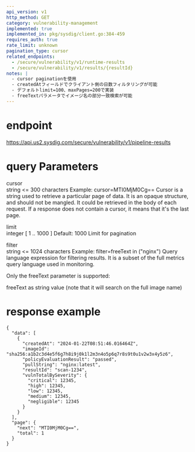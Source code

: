 ```yaml
---
api_version: v1
http_method: GET
category: vulnerability-management
implemented: true
implemented_in: pkg/sysdig/client.go:384-459
requires_auth: true
rate_limit: unknown
pagination_type: cursor
related_endpoints:
  - /secure/vulnerability/v1/runtime-results
  - /secure/vulnerability/v1/results/{resultId}
notes: |
  - cursor paginationを使用
  - createdAtフィールドでクライアント側の日数フィルタリングが可能
  - デフォルトlimit=100、maxPages=200で実装
  - freeTextパラメータでイメージ名の部分一致検索が可能
---
```


# endpoint
https://api.us2.sysdig.com/secure/vulnerability/v1/pipeline-results

# query Parameters
cursor	
string <= 300 characters
Example: cursor=MTI0MjM0Cg==
Cursor is a string used to retrieve a particular page of data. It is an opaque structure, and should not be mangled. It could be retrieved in the body of each request. If a response does not contain a cursor, it means that it's the last page.

limit	
integer <int64> [ 1 .. 1000 ]
Default: 1000
Limit for pagination

filter	
string <= 1024 characters
Example: filter=freeText in ("nginx")
Query language expression for filtering results. It is a subset of the full metrics query language used in monitoring.

Only the freeText parameter is supported:

freeText as string value (note that it will search on the full image name)

# response example
```
{
  "data": [
    {
      "createdAt": "2024-01-22T08:51:46.016464Z",
      "imageId": "sha256:a1b2c3d4e5f6g7h8i9j0k1l2m3n4o5p6q7r8s9t0u1v2w3x4y5z6",
      "policyEvaluationResult": "passed",
      "pullString": "nginx:latest",
      "resultId": "scan-1234",
      "vulnTotalBySeverity": {
        "critical": 12345,
        "high": 12345,
        "low": 12345,
        "medium": 12345,
        "negligible": 12345
      }
    }
  ],
  "page": {
    "next": "MTI0MjM0Cg==",
    "total": 1
  }
}
```
